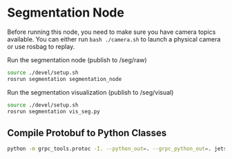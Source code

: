 # Segmentation Node

Before running this node, you need to make sure you have camera topics available. You can either run `bash ./camera.sh` to launch a physical camera or use rosbag to replay.

Run the segmentation node (publish to /seg/raw)

```bash
source ./devel/setup.sh
rosrun segmentation segmentation_node
```

Run the segmentation visualization (publish to /seg/visual)

```bash
source ./devel/setup.sh
rosrun segmentation vis_seg.py
```

## Compile Protobuf to Python Classes

```bash
python -m grpc_tools.protoc -I. --python_out=. --grpc_python_out=. jetsonrpc.proto
```